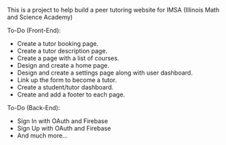 This is a project to help build a peer tutoring website for IMSA (Illinois Math and Science Academy)

To-Do (Front-End):
- Create a tutor booking page.
- Create a tutor description page.
- Create a page with a list of courses.
- Design and create a home page.
- Design and create a settings page along with user dashboard.
- Link up the form to become a tutor.
- Create a student/tutor dashboard.
- Create and add a footer to each page.

To-Do (Back-End):
- Sign In with OAuth and Firebase
- Sign Up with OAuth and Firebase
- And much more...
